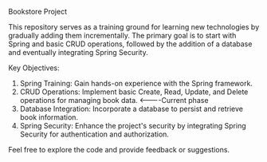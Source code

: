 Bookstore Project

This repository serves as a training ground for learning new technologies by gradually adding them incrementally. The primary goal is to start with Spring and basic CRUD operations, followed by the addition of a database and eventually integrating Spring Security.

Key Objectives:
1. Spring Training: Gain hands-on experience with the Spring framework.
2. CRUD Operations: Implement basic Create, Read, Update, and Delete operations for managing book data. <----Current phase
3. Database Integration: Incorporate a database to persist and retrieve book information.
4. Spring Security: Enhance the project's security by integrating Spring Security for authentication and authorization.

Feel free to explore the code and provide feedback or suggestions.
